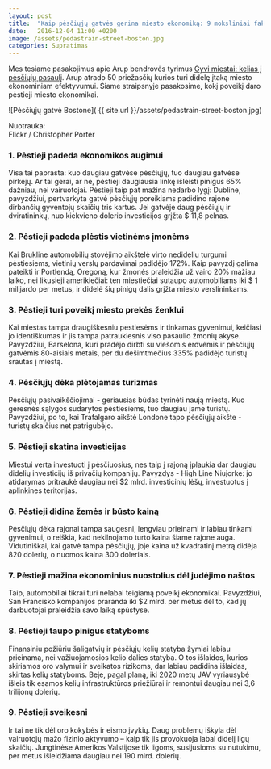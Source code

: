 ```yaml
---
layout: post
title:  "Kaip pėsčiųjų gatvės gerina miesto ekonomiką: 9 moksliniai faktai"
date:   2016-12-04 11:00 +0200
image: /assets/pedastrain-street-boston.jpg
categories: Supratimas
---
```


Mes tesiame pasakojimus apie Arup bendrovės tyrimus <a class="quotes" href="http://www.arup.com/walking">Gyvi miestai: kelias į pėsčiųjų pasaulį</a>. Arup atrado 50 priežasčių kurios turi didelę įtaką miesto ekonominiam efektyvumui. Šiame straipsnyje pasakosime, kokį poveikį daro pėstieji miesto ekonomikai.

![Pėsčiųjų gatvė Bostone]( {{ site.url }}/assets/pedastrain-street-boston.jpg)
<div class="lighter smaller" style="margin:12px 0;">
Nuotrauka: <br />Flickr / Christopher Porter</div>

<h3> 1. Pėstieji padeda ekonomikos augimui</h3>

<p>Visa tai paprasta: kuo daugiau gatvėse pėsčiųjų, tuo daugiau gatvėse pirkėjų. Ar tai gerai, ar ne, pėstieji daugiausia linkę išleisti pinigus 65% dažniau, nei vairuotojai. Pėstieji taip pat mažina nedarbo lygį: Dubline, pavyzdžiui, pertvarkyta gatvė pėsčiųjų poreikiams padidino rajone dirbančių gyventojų skaičių tris kartus. Jei gatvėje daug pėsčiųjų ir dviratininkų, nuo kiekvieno dolerio investicijos grįžta $ 11,8 pelnas.</p>

<h3>2. Pėstieji padeda plėstis vietinėms įmonėms</h3>

<p>Kai Brukline automobilių stovėjimo aikštelė virto nedideliu turgumi pėstiesiems, vietinių verslų pardavimai padidėjo 172%. Kaip pavyzdį galima pateikti ir Portlendą, Oregoną, kur žmonės praleidžia už vairo 20% mažiau laiko, nei likusieji amerikiečiai: ten miestiečiai sutaupo automobiliams iki $ 1 milijardo per metus, ir didelė šių pinigų dalis grįžta miesto verslininkams.</p>

<h3>3. Pėstieji turi poveikį miesto prekės ženklui</h3>

<p>Kai miestas tampa draugiškesniu pestiesėms ir tinkamas gyvenimui, keičiasi jo identiškumas ir jis tampa patrauklesnis viso pasaulio žmonių akyse. Pavyzdžiui, Barselona, kuri pradėjo dirbti su viešomis erdvėmis ir pėsčiųjų gatvėmis 80-aisiais metais, per du dešimtmečius 335% padidėjo turistų srautas į miestą.</p>

<h3>4. Pėsčiųjų dėkа plėtojamas turizmas</h3>

<p>Pėsčiųjų pasivaikščiojimai - geriausias būdas tyrinėti naują miestą. Kuo geresnės sąlygos sudarytos pėstiesiems, tuo daugiau jame turistų. Pavyzdžiui, po to, kai Trafalgaro aikštė Londone tapo pėsčiųjų aikšte - turistų skaičius net patrigubėjo.</p>

<h3>5. Pėstieji skatina investicijas</h3>

<p>Miestui verta investuoti į pėsčiuosius, nes taip į rajoną įplaukia dar daugiau didelių investicijų iš privačių kompanijų. Pavyzdys - High Line Niujorke: jo atidarymas pritraukė daugiau nei $2 mlrd. investicinių lėšų, investuotus į aplinkines teritorijas.</p>

<h3>6. Pėstieji didina žemės ir būsto kainą</h3>

<p>Pėsčiųjų dėka rajonai tampa saugesni, lengviau prieinami ir labiau tinkami gyvenimui, o reiškia, kad nekilnojamo turto kaina šiame rajone auga. Vidutiniškai, kai gatvė tampa pėsčiųjų, joje kaina už kvadratinį metrą didėja 820 dolerių, o nuomos kaina 300 doleriais.</p>

<h3>7. Pėstieji mažina ekonominius nuostolius dėl judėjimo naštos</h3>

<p>Taip, automobiliai tikrai turi nelabai teigiamą poveikį ekonomikai. Pavyzdžiui, San Francisko kompanijos praranda iki $2 mlrd. per metus dėl to, kad jų darbuotojai praleidžia savo laiką spūstyse.</p>

<h3>8. Pėstieji taupo pinigus statyboms</h3>

<p>Finansiniu požiūriu šaligatvių ir pėsčiųjų kelių statyba žymiai labiau prieinama, nei
važiuojamosios kelio dalies statyba. O tos išlaidos, kurios skiriamos oro valymui ir sveikatos rizikoms, dar labiau padidina išlaidas, skirtas kelių statyboms. Beje, pagal planą, iki 2020 metų JAV vyriausybė išleis tik esamos kelių infrastruktūros priežiūrai ir remontui daugiau nei 3,6 trilijonų dolerių.</p>

<h3>9. Pėstieji sveikesni</h3>

<p>Ir tai ne tik dėl oro kokybės ir eismo įvykių. Daug problemų iškyla dėl vairuotojų mažo fizinio aktyvumo – kaip tik jis provokuoja labai didelį ligų skaičių. Jungtinėse Amerikos Valstijose tik ligoms, susijusioms su nutukimu, per metus išleidžiama daugiau nei 190 mlrd. dolerių.</p>
